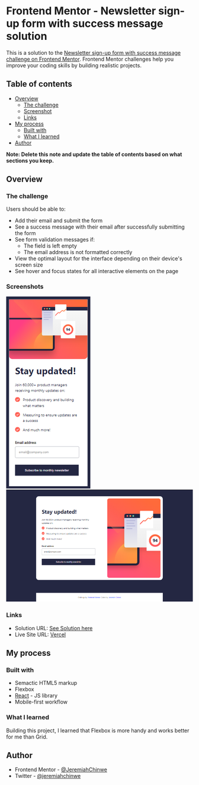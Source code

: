 # Frontend Mentor - Newsletter sign-up form with success message solution

This is a solution to the [Newsletter sign-up form with success message challenge on Frontend Mentor](https://www.frontendmentor.io/challenges/newsletter-signup-form-with-success-message-3FC1AZbNrv). Frontend Mentor challenges help you improve your coding skills by building realistic projects. 

## Table of contents

- [Overview](#overview)
  - [The challenge](#the-challenge)
  - [Screenshot](#screenshot)
  - [Links](#links)
- [My process](#my-process)
  - [Built with](#built-with)
  - [What I learned](#what-i-learned)
- [Author](#author)

**Note: Delete this note and update the table of contents based on what sections you keep.**

## Overview

### The challenge

Users should be able to:

- Add their email and submit the form
- See a success message with their email after successfully submitting the form
- See form validation messages if:
  - The field is left empty
  - The email address is not formatted correctly
- View the optimal layout for the interface depending on their device's screen size
- See hover and focus states for all interactive elements on the page

### Screenshots

![Mobile View](./src/solution/sign-up-mobile.png)
![Desktop View](./src/solution/sign-up-desktop.png)

### Links

- Solution URL: [See Solution here](https://www.frontendmentor.io/challenges/newsletter-signup-form-with-success-message-3FC1AZbNrv/hub)
- Live Site URL: [Vercel](https://newsletter-signup-ashen-delta.vercel.app/)

## My process

### Built with

- Semactic HTML5 markup
- Flexbox
- [React](https://reactjs.org/) - JS library
- Mobile-first workflow

### What I learned

Building this project, I learned that Flexbox is more handy and works better for me than Grid.

## Author

- Frontend Mentor - [@JeremiahChinwe](https://www.frontendmentor.io/profile/JeremiahChinwe)
- Twitter - [@jeremiahchinwe](https://www.twitter.com/jeremiahchinwe)
